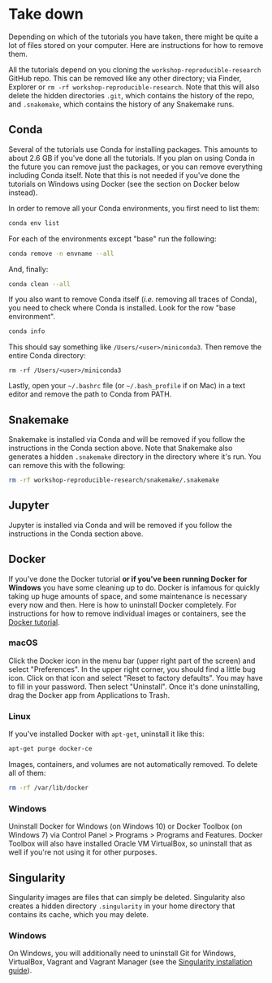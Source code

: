 # Take down
Depending on which of the tutorials you have taken, there might be quite a lot
of files stored on your computer. Here are instructions for how to remove them.

All the tutorials depend on you cloning the `workshop-reproducible-research`
GitHub repo. This can be removed like any other directory; via Finder,
Explorer or `rm -rf workshop-reproducible-research`. Note that this will also
delete the hidden directories `.git`, which contains the history of the repo,
and `.snakemake`, which contains the history of any Snakemake runs.

## Conda
Several of the tutorials use Conda for installing packages. This amounts to
about 2.6 GB if you've done all the tutorials. If you plan on using Conda in
the future you can remove just the packages, or you can remove everything
including Conda itself. Note that this is not needed if you've done the
tutorials on Windows using Docker (see the section on Docker below instead).

In order to remove all your Conda environments, you first need to list them:

```bash
conda env list
```

For each of the environments except "base" run the following:

```bash
conda remove -n envname --all
```

And, finally:

```bash
conda clean --all
```

If you also want to remove Conda itself (*i.e.* removing all traces of Conda),
you need to check where Conda is installed. Look for the row "base environment".

```bash
conda info
```

This should say something like `/Users/<user>/miniconda3`. Then remove the
entire Conda directory:

```
rm -rf /Users/<user>/miniconda3
```

Lastly, open your `~/.bashrc` file (or `~/.bash_profile` if on Mac) in a text
editor and remove the path to Conda from PATH.

## Snakemake

Snakemake is installed via Conda and will be removed if you follow the
instructions in the Conda section above. Note that Snakemake also generates
a hidden `.snakemake` directory in the directory where it's run. You can remove
this with the following:

```bash
rm -rf workshop-reproducible-research/snakemake/.snakemake
```

## Jupyter

Jupyter is installed via Conda and will be removed if you follow the
instructions in the Conda section above.

## Docker

If you've done the Docker tutorial **or if you've been running Docker for
Windows** you have some cleaning up to do. Docker is infamous for quickly
taking up huge amounts of space, and some maintenance is necessary every now
and then. Here is how to uninstall Docker completely. For instructions for how
to remove individual images or containers, see the [Docker tutorial](docker.md).

### macOS

Click the Docker icon in the menu bar (upper right part of the screen) and
select "Preferences". In the upper right corner, you should find a little bug icon.
Click on that icon and select "Reset to factory defaults". You may have to fill 
in your password. Then select "Uninstall". Once it's done uninstalling, drag the 
Docker app from Applications to Trash.

### Linux

If you've installed Docker with `apt-get`, uninstall it like this:

```bash
apt-get purge docker-ce
```

Images, containers, and volumes are not automatically removed. To delete all of
them:

```bash
rm -rf /var/lib/docker
```

### Windows

Uninstall Docker for Windows (on Windows 10) or Docker Toolbox (on Windows 7)
via Control Panel > Programs > Programs and Features. Docker Toolbox will also
have installed Oracle VM VirtualBox, so uninstall that as well if you're not
using it for other purposes.

## Singularity

Singularity images are files that can simply be deleted. Singularity also
creates a hidden directory `.singularity` in your home directory that contains
its cache, which you may delete.

### Windows

On Windows, you will additionally need to uninstall Git for Windows, VirtualBox, Vagrant and Vagrant Manager (see the 
[Singularity installation guide](https://sylabs.io/guides/3.4/user-guide/installation.html#install-on-windows-or-mac)).
